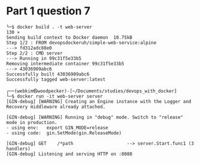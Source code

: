 
# Part 1 question 7

    └─$ docker build . -t web-server                                                                                                                              130 ⨯
    Sending build context to Docker daemon  10.75kB
    Step 1/2 : FROM devopsdockeruh/simple-web-service:alpine
    ---> fd312adc88e0
    Step 2/2 : CMD server
    ---> Running in 99c31f5e33b5
    Removing intermediate container 99c31f5e33b5
    ---> 43036909abc6
    Successfully built 43036909abc6
    Successfully tagged web-server:latest
                                                                                 
    ┌──(webkim㉿woodpecker)-[~/Documents/studies/devops_with_docker]
    └─$ docker run -it web-server server
    [GIN-debug] [WARNING] Creating an Engine instance with the Logger and Recovery middleware already attached.

    [GIN-debug] [WARNING] Running in "debug" mode. Switch to "release" mode in production.
    - using env:   export GIN_MODE=release
    - using code:  gin.SetMode(gin.ReleaseMode)

    [GIN-debug] GET    /*path                    --> server.Start.func1 (3 handlers)
    [GIN-debug] Listening and serving HTTP on :8080 
